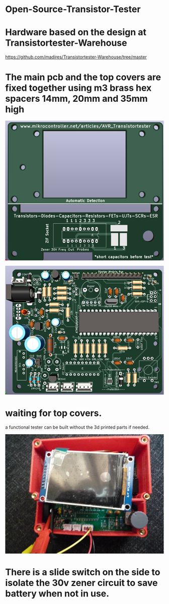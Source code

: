 # Open-Source-Transistor-Tester
# Hardware based on the design at  Transistortester-Warehouse
https://github.com/madires/Transistortester-Warehouse/tree/master
# The main pcb and the top covers are fixed together using m3 brass hex spacers 14mm, 20mm and 35mm high

<p align="center">
    <img src="img/tester_tops_PCB.png" alt="Icon" />

<p align="center">
    <img src="img/main-PCB.png" alt="Icon" />

 # waiting for top covers. 
 a functional tester can be built without the 3d printed parts if needed.
<p align="center">
    <img src="img/case1.jpg" alt="Icon" />

# There is a slide switch on the side to isolate the 30v zener circuit to save battery when not in use.

